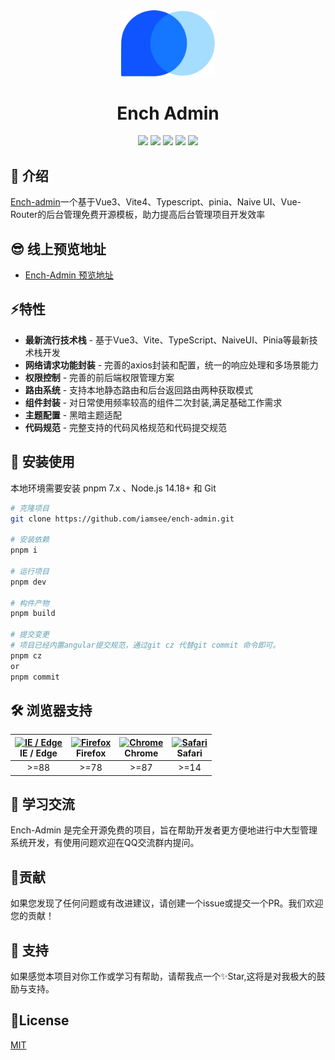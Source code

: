 <div align="center">
<img src="./public/favicon.svg" style="width:150px"/>
    <h1>Ench Admin</h1>
</div>

<div align="center">
    <img src="https://img.shields.io/github/license/iam-see/Ench-admin"/>
    <img src="https://img.shields.io/badge/Vue-v3.2-green"/>
    <img src="https://img.shields.io/badge/Vite-v4.x-A94DFE"/>
    <img src="https://img.shields.io/github/stars/iam-see/Ench-admin"/>
    <img src="https://img.shields.io/github/forks/iam-see/Ench-admin"/>
</div>

## 🌈 介绍
[Ench-admin](https://github.com/chen-see/ench-admin)一个基于Vue3、Vite4、Typescript、pinia、Naive UI、Vue-Router的后台管理免费开源模板，助力提高后台管理项目开发效率

## 😎 线上预览地址

- [Ench-Admin 预览地址](https://ench-admin.vercel.app/)

## ⚡特性

-  **最新流行技术栈** - 基于Vue3、Vite、TypeScript、NaiveUI、Pinia等最新技术栈开发
-  **网络请求功能封装** - 完善的axios封装和配置，统一的响应处理和多场景能力
-  **权限控制** - 完善的前后端权限管理方案
-  **路由系统** - 支持本地静态路由和后台返回路由两种获取模式
-  **组件封装** - 对日常使用频率较高的组件二次封装,满足基础工作需求
-  **主题配置** - 黑暗主题适配
-  **代码规范** - 完整支持的代码风格规范和代码提交规范

## 🚧 安装使用

本地环境需要安装 pnpm 7.x 、Node.js 14.18+ 和 Git

```bash
# 克隆项目
git clone https://github.com/iamsee/ench-admin.git

# 安装依赖
pnpm i

# 运行项目
pnpm dev

# 构件产物
pnpm build

# 提交变更
# 项目已经内置angular提交规范，通过git cz 代替git commit 命令即可。
pnpm cz
or
pnpm commit
```
## 🛠️ 浏览器支持

| [<img src="https://raw.githubusercontent.com/alrra/browser-logos/master/src/edge/edge_48x48.png" alt="IE / Edge" width="24px" height="24px" />](http://godban.github.io/browsers-support-badges/)<br/>IE / Edge | [<img src="https://raw.githubusercontent.com/alrra/browser-logos/master/src/firefox/firefox_48x48.png" alt="Firefox" width="24px" height="24px" />](http://godban.github.io/browsers-support-badges/)<br/>Firefox | [<img src="https://raw.githubusercontent.com/alrra/browser-logos/master/src/chrome/chrome_48x48.png" alt="Chrome" width="24px" height="24px" />](http://godban.github.io/browsers-support-badges/)<br/>Chrome | [<img src="https://raw.githubusercontent.com/alrra/browser-logos/master/src/safari/safari_48x48.png" alt="Safari" width="24px" height="24px" />](http://godban.github.io/browsers-support-badges/)<br/>Safari |
| :-------------------------------------------------------------------------------------------------------------------------------------------------------------------------------------------------------------: | :---------------------------------------------------------------------------------------------------------------------------------------------------------------------------------------------------------------: | :-----------------------------------------------------------------------------------------------------------------------------------------------------------------------------------------------------------: | :-----------------------------------------------------------------------------------------------------------------------------------------------------------------------------------------------------------: |
|                                                                                                      >=88                                                                                                       |                                                                                                  >=78                                                                                                  |                                                                                            >=87                                                                                                   |                                                                                                >=14                                                                                   |

## 🙌 学习交流
Ench-Admin 是完全开源免费的项目，旨在帮助开发者更方便地进行中大型管理系统开发，有使用问题欢迎在QQ交流群内提问。
## 🧩贡献

如果您发现了任何问题或有改进建议，请创建一个issue或提交一个PR。我们欢迎您的贡献！

## 🤗 支持

如果感觉本项目对你工作或学习有帮助，请帮我点一个✨Star,这将是对我极大的鼓励与支持。

## 🧾License

[MIT](LICENSE)

